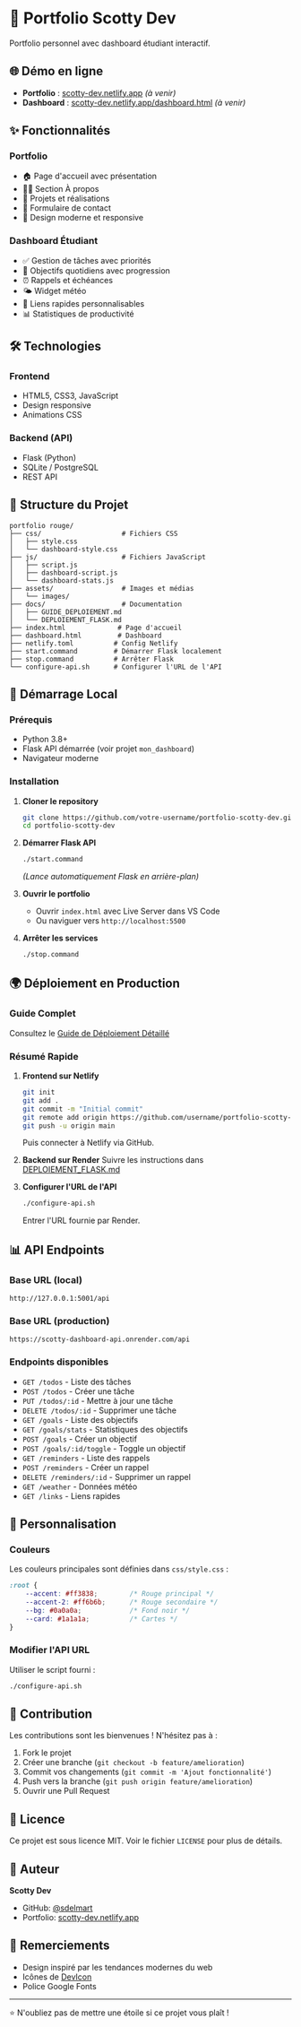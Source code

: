 # 🎨 Portfolio Scotty Dev

Portfolio personnel avec dashboard étudiant interactif.

## 🌐 Démo en ligne

- **Portfolio** : [scotty-dev.netlify.app](https://scotty-dev.netlify.app) *(à venir)*
- **Dashboard** : [scotty-dev.netlify.app/dashboard.html](https://scotty-dev.netlify.app/dashboard.html) *(à venir)*

## ✨ Fonctionnalités

### Portfolio
- 🏠 Page d'accueil avec présentation
- 👨‍💻 Section À propos
- 💼 Projets et réalisations
- 📧 Formulaire de contact
- 🎯 Design moderne et responsive

### Dashboard Étudiant
- ✅ Gestion de tâches avec priorités
- 🎯 Objectifs quotidiens avec progression
- ⏰ Rappels et échéances
- 🌤️ Widget météo
- 🔗 Liens rapides personnalisables
- 📊 Statistiques de productivité

## 🛠️ Technologies

### Frontend
- HTML5, CSS3, JavaScript
- Design responsive
- Animations CSS

### Backend (API)
- Flask (Python)
- SQLite / PostgreSQL
- REST API

## 📁 Structure du Projet

```
portfolio rouge/
├── css/                    # Fichiers CSS
│   ├── style.css
│   └── dashboard-style.css
├── js/                     # Fichiers JavaScript
│   ├── script.js
│   ├── dashboard-script.js
│   └── dashboard-stats.js
├── assets/                 # Images et médias
│   └── images/
├── docs/                   # Documentation
│   ├── GUIDE_DEPLOIEMENT.md
│   └── DEPLOIEMENT_FLASK.md
├── index.html             # Page d'accueil
├── dashboard.html         # Dashboard
├── netlify.toml          # Config Netlify
├── start.command         # Démarrer Flask localement
├── stop.command          # Arrêter Flask
└── configure-api.sh      # Configurer l'URL de l'API
```

## 🚀 Démarrage Local

### Prérequis
- Python 3.8+
- Flask API démarrée (voir projet `mon_dashboard`)
- Navigateur moderne

### Installation

1. **Cloner le repository**
   ```bash
   git clone https://github.com/votre-username/portfolio-scotty-dev.git
   cd portfolio-scotty-dev
   ```

2. **Démarrer Flask API**
   ```bash
   ./start.command
   ```
   *(Lance automatiquement Flask en arrière-plan)*

3. **Ouvrir le portfolio**
   - Ouvrir `index.html` avec Live Server dans VS Code
   - Ou naviguer vers `http://localhost:5500`

4. **Arrêter les services**
   ```bash
   ./stop.command
   ```

## 🌍 Déploiement en Production

### Guide Complet
Consultez le [Guide de Déploiement Détaillé](docs/GUIDE_DEPLOIEMENT.md)

### Résumé Rapide

1. **Frontend sur Netlify**
   ```bash
   git init
   git add .
   git commit -m "Initial commit"
   git remote add origin https://github.com/username/portfolio-scotty-dev.git
   git push -u origin main
   ```
   Puis connecter à Netlify via GitHub.

2. **Backend sur Render**
   Suivre les instructions dans [DEPLOIEMENT_FLASK.md](docs/DEPLOIEMENT_FLASK.md)

3. **Configurer l'URL de l'API**
   ```bash
   ./configure-api.sh
   ```
   Entrer l'URL fournie par Render.

## 📊 API Endpoints

### Base URL (local)
```
http://127.0.0.1:5001/api
```

### Base URL (production)
```
https://scotty-dashboard-api.onrender.com/api
```

### Endpoints disponibles
- `GET /todos` - Liste des tâches
- `POST /todos` - Créer une tâche
- `PUT /todos/:id` - Mettre à jour une tâche
- `DELETE /todos/:id` - Supprimer une tâche
- `GET /goals` - Liste des objectifs
- `GET /goals/stats` - Statistiques des objectifs
- `POST /goals` - Créer un objectif
- `POST /goals/:id/toggle` - Toggle un objectif
- `GET /reminders` - Liste des rappels
- `POST /reminders` - Créer un rappel
- `DELETE /reminders/:id` - Supprimer un rappel
- `GET /weather` - Données météo
- `GET /links` - Liens rapides

## 🎨 Personnalisation

### Couleurs
Les couleurs principales sont définies dans `css/style.css` :
```css
:root {
    --accent: #ff3838;        /* Rouge principal */
    --accent-2: #ff6b6b;      /* Rouge secondaire */
    --bg: #0a0a0a;            /* Fond noir */
    --card: #1a1a1a;          /* Cartes */
}
```

### Modifier l'API URL
Utiliser le script fourni :
```bash
./configure-api.sh
```

## 🤝 Contribution

Les contributions sont les bienvenues ! N'hésitez pas à :
1. Fork le projet
2. Créer une branche (`git checkout -b feature/amelioration`)
3. Commit vos changements (`git commit -m 'Ajout fonctionnalité'`)
4. Push vers la branche (`git push origin feature/amelioration`)
5. Ouvrir une Pull Request

## 📝 Licence

Ce projet est sous licence MIT. Voir le fichier `LICENSE` pour plus de détails.

## 👤 Auteur

**Scotty Dev**
- GitHub: [@sdelmart](https://github.com/sdelmart)
- Portfolio: [scotty-dev.netlify.app](https://scotty-dev.netlify.app)

## 🙏 Remerciements

- Design inspiré par les tendances modernes du web
- Icônes de [DevIcon](https://devicon.dev/)
- Police Google Fonts

---

⭐ N'oubliez pas de mettre une étoile si ce projet vous plaît !
